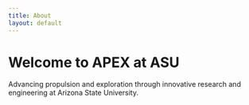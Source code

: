 ```yaml
---
title: About
layout: default
---
```

# Welcome to APEX at ASU
Advancing propulsion and exploration through innovative research and engineering at Arizona State University.

